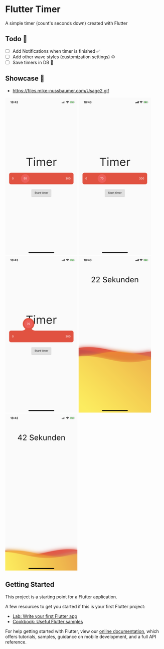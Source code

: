 # Flutter Timer

A simple timer (count's seconds down) created with Flutter

## Todo 📌

- [ ] Add Notifications when timer is finished ✅
- [ ] Add other wave styles (customization settings) ⚙️
- [ ] Save timers in DB 📝

## Showcase 🎀

* https://files.mike-nussbaumer.com/Usage2.gif

<img src="https://raw.githubusercontent.com/mikenussbaumer/Flutter-Timer/master/screenshots/Screenshot1.PNG" height=500>
<img src="https://raw.githubusercontent.com/mikenussbaumer/Flutter-Timer/master/screenshots/Screenshot2.PNG" height=500>
<img src="https://raw.githubusercontent.com/mikenussbaumer/Flutter-Timer/master/screenshots/Screenshot3.PNG" height=500>
<img src="https://raw.githubusercontent.com/mikenussbaumer/Flutter-Timer/master/screenshots/Screenshot4.PNG" height=500>
<img src="https://raw.githubusercontent.com/mikenussbaumer/Flutter-Timer/master/screenshots/Screenshot5.PNG" height=500>

## Getting Started 

This project is a starting point for a Flutter application.

A few resources to get you started if this is your first Flutter project:

- [Lab: Write your first Flutter app](https://flutter.io/docs/get-started/codelab)
- [Cookbook: Useful Flutter samples](https://flutter.io/docs/cookbook)

For help getting started with Flutter, view our 
[online documentation](https://flutter.io/docs), which offers tutorials, 
samples, guidance on mobile development, and a full API reference.

